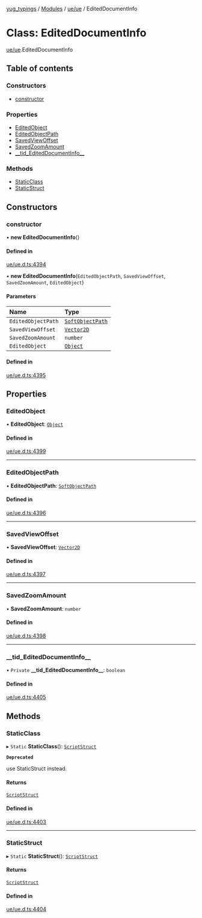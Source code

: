 [yug_typings](../README.md) / [Modules](../modules.md) / [ue/ue](../modules/ue_ue.md) / EditedDocumentInfo

# Class: EditedDocumentInfo

[ue/ue](../modules/ue_ue.md).EditedDocumentInfo

## Table of contents

### Constructors

- [constructor](ue_ue.EditedDocumentInfo.md#constructor)

### Properties

- [EditedObject](ue_ue.EditedDocumentInfo.md#editedobject)
- [EditedObjectPath](ue_ue.EditedDocumentInfo.md#editedobjectpath)
- [SavedViewOffset](ue_ue.EditedDocumentInfo.md#savedviewoffset)
- [SavedZoomAmount](ue_ue.EditedDocumentInfo.md#savedzoomamount)
- [\_\_tid\_EditedDocumentInfo\_\_](ue_ue.EditedDocumentInfo.md#__tid_editeddocumentinfo__)

### Methods

- [StaticClass](ue_ue.EditedDocumentInfo.md#staticclass)
- [StaticStruct](ue_ue.EditedDocumentInfo.md#staticstruct)

## Constructors

### constructor

• **new EditedDocumentInfo**()

#### Defined in

[ue/ue.d.ts:4394](https://github.com/YugMetaverse/yug_typings/blob/b7d9b19/ue/ue.d.ts#L4394)

• **new EditedDocumentInfo**(`EditedObjectPath`, `SavedViewOffset`, `SavedZoomAmount`, `EditedObject`)

#### Parameters

| Name | Type |
| :------ | :------ |
| `EditedObjectPath` | [`SoftObjectPath`](ue_ue.SoftObjectPath.md) |
| `SavedViewOffset` | [`Vector2D`](ue_ue_s.Vector2D.md) |
| `SavedZoomAmount` | `number` |
| `EditedObject` | [`Object`](ue_ue.Object.md) |

#### Defined in

[ue/ue.d.ts:4395](https://github.com/YugMetaverse/yug_typings/blob/b7d9b19/ue/ue.d.ts#L4395)

## Properties

### EditedObject

• **EditedObject**: [`Object`](ue_ue.Object.md)

#### Defined in

[ue/ue.d.ts:4399](https://github.com/YugMetaverse/yug_typings/blob/b7d9b19/ue/ue.d.ts#L4399)

___

### EditedObjectPath

• **EditedObjectPath**: [`SoftObjectPath`](ue_ue.SoftObjectPath.md)

#### Defined in

[ue/ue.d.ts:4396](https://github.com/YugMetaverse/yug_typings/blob/b7d9b19/ue/ue.d.ts#L4396)

___

### SavedViewOffset

• **SavedViewOffset**: [`Vector2D`](ue_ue_s.Vector2D.md)

#### Defined in

[ue/ue.d.ts:4397](https://github.com/YugMetaverse/yug_typings/blob/b7d9b19/ue/ue.d.ts#L4397)

___

### SavedZoomAmount

• **SavedZoomAmount**: `number`

#### Defined in

[ue/ue.d.ts:4398](https://github.com/YugMetaverse/yug_typings/blob/b7d9b19/ue/ue.d.ts#L4398)

___

### \_\_tid\_EditedDocumentInfo\_\_

• `Private` **\_\_tid\_EditedDocumentInfo\_\_**: `boolean`

#### Defined in

[ue/ue.d.ts:4405](https://github.com/YugMetaverse/yug_typings/blob/b7d9b19/ue/ue.d.ts#L4405)

## Methods

### StaticClass

▸ `Static` **StaticClass**(): [`ScriptStruct`](ue_ue.ScriptStruct.md)

**`Deprecated`**

use StaticStruct instead.

#### Returns

[`ScriptStruct`](ue_ue.ScriptStruct.md)

#### Defined in

[ue/ue.d.ts:4403](https://github.com/YugMetaverse/yug_typings/blob/b7d9b19/ue/ue.d.ts#L4403)

___

### StaticStruct

▸ `Static` **StaticStruct**(): [`ScriptStruct`](ue_ue.ScriptStruct.md)

#### Returns

[`ScriptStruct`](ue_ue.ScriptStruct.md)

#### Defined in

[ue/ue.d.ts:4404](https://github.com/YugMetaverse/yug_typings/blob/b7d9b19/ue/ue.d.ts#L4404)
